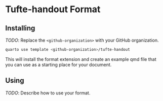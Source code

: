 # Tufte-handout Format

## Installing

_TODO_: Replace the `<github-organization>` with your GitHub organization.

```bash
quarto use template <github-organization>/tufte-handout
```

This will install the format extension and create an example qmd file
that you can use as a starting place for your document.

## Using

_TODO_: Describe how to use your format.

